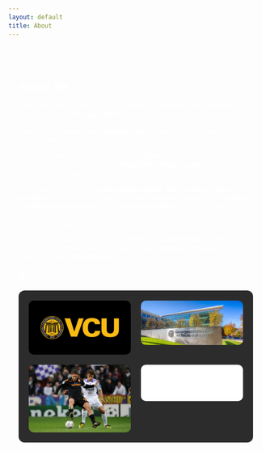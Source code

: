 ```yaml
---
layout: default
title: About
---
```


<section style="color: white; text-align: left; padding: 40px 20px; max-width: 800px; margin: auto;">

<h1>About Me</h1>

<p>I hold a Bachelor’s degree in Economics from <strong>VCU</strong> and a Master’s in Economics from <strong>Georgia Tech</strong>, with a strong foundation in quantitative analysis. My career has been deeply rooted in data analytics, beginning with <strong>Freddie Mac</strong>’s Capital Markets division, where I worked on complex financial data projects.

I then transitioned into consulting at <strong>Capco</strong>’s Data & Analytics practice, where I serve as the <strong>Knowledge Graph Lead</strong>, helping businesses leverage connected data for powerful insights.

I’m passionate about <strong>building applications</strong>, <strong>uncovering hidden insights</strong> in data, and solving complex problems—whether in <strong>finance</strong>, <strong>behavioral economics</strong>, or even <strong>sports statistics</strong>. I love to geek out over interesting trends and find creative ways to turn raw numbers into compelling stories.

Outside of work, I enjoy playing <strong>soccer</strong> and <strong>basketball</strong>, challenging myself with <strong>chess</strong>, making music through <strong>piano</strong> and <strong>singing</strong>, and unwinding with <strong>video games</strong>.</p>

<p style="font-size: 1.5em; margin-top: 10px;">🧠</p>

<div style="background-color: #2c2c2c; padding: 20px; border-radius: 12px; margin-top: 20px;">
  <div style="display: grid; grid-template-columns: repeat(auto-fit, minmax(150px, 1fr)); gap: 20px;">
    <img src="/images/vcu.jpg" alt="VCU" style="width: 100%; border-radius: 10px;">
    <img src="/images/gt.jpg" alt="Georgia Tech" style="width: 100%; border-radius: 10px;">
    <img src="/images/soccer.jpg" alt="Soccer" style="width: 100%; border-radius: 10px;">
    <img src="/images/capco.jpg" alt="Capco" style="width: 100%; border-radius: 10px;">
  </div>
</div>

</section>
